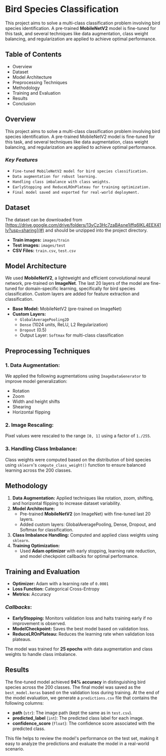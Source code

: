 # Bird Species Classification

This project aims to solve a multi-class classification problem involving bird species identification. A pre-trained **MobileNetV2** model is fine-tuned for this task, and several techniques like data augmentation, class weight balancing, and regularization are applied to achieve optimal performance.


## Table of Contents
- Overview
- Dataset
- Model Architecture
- Preprocessing Techniques
- Methodology
- Training and Evaluation
- Results
- Conclusion

## Overview
This project aims to solve a multi-class classification problem involving bird species identification. A pre-trained MobileNetV2 model is fine-tuned for this task, and several techniques like data augmentation, class weight balancing, and regularization are applied to achieve optimal performance.

### *Key Features*
- `Fine-tuned MobileNetV2 model for bird species classification.`
- `Data augmentation for robust learning.`
- `Handling class imbalance with class weights.`
- `EarlyStopping and ReduceLROnPlateau for training optimization.`
- `Final model saved and exported for real-world deployment.`


## Dataset
The dataset can be downloaded from [https://drive.google.com/drive/folders/13yCz3Hc7zaBAsne1jffq6IKL4EEX41lv?usp=sharing](#) and should be unzipped into the project directory.

- **Train images:** `images/train`
- **Test images:** `images/test`
- **CSV Files:** `train.csv`, `test.csv`

## Model Architecture

We used **MobileNetV2**, a lightweight and efficient convolutional neural network, pre-trained on **ImageNet**. The last 20 layers of the model are fine-tuned for domain-specific learning, specifically for bird species classification. Custom layers are added for feature extraction and classification.

- **Base Model:** MobileNetV2 (pre-trained on ImageNet)
- **Custom Layers:**
  - `GlobalAveragePooling2D`
  - `Dense` (1024 units, ReLU, L2 Regularization)
  - `Dropout` (0.5)
  - Output Layer: `Softmax` for multi-class classification

## Preprocessing Techniques

### 1. Data Augmentation:
We applied the following augmentations using `ImageDataGenerator` to improve model generalization:
- Rotation
- Zoom
- Width and height shifts
- Shearing
- Horizontal flipping

### 2. Image Rescaling:

Pixel values were rescaled to the range `[0, 1]` using a factor of `1./255`.

### 3. Handling Class Imbalance:

Class weights were computed based on the distribution of bird species using `sklearn`'s `compute_class_weight()` function to ensure balanced learning across the 200 classes.

## Methodology
1. **Data Augmentation:** Applied techniques like rotation, zoom, shifting, and horizontal flipping to increase dataset variability.
2. **Model Architecture:**
   - Pre-trained **MobileNetV2** (on ImageNet) with fine-tuned last 20 layers.
   - Added custom layers: GlobalAveragePooling, Dense, Dropout, and Softmax for classification.
3. **Class Imbalance Handling:** Computed and applied class weights using `sklearn`.
4. **Training Optimization:**
   - Used **Adam optimizer** with early stopping, learning rate reduction, and model checkpoint callbacks for optimal performance.


## Training and Evaluation

- **Optimizer:** Adam with a learning rate of `0.0001`
- **Loss Function:** Categorical Cross-Entropy
- **Metrics:** Accuracy

### *Callbacks*:
- **EarlyStopping:** Monitors validation loss and halts training early if no improvement is observed.
- **ModelCheckpoint:** Saves the best model based on validation loss.
- **ReduceLROnPlateau:** Reduces the learning rate when validation loss plateaus.

The model was trained for **25 epochs** with data augmentation and class weights to handle class imbalance.

## Results

The fine-tuned model achieved **94% accuracy** in distinguishing bird species across the 200 classes. The final model was saved as the  `best_model.keras` based on the validation loss during training.
At the end of the model evaluation, we generate a `predictions.csv` file that contains the following columns:

- **path** (`str`): The image path (kept the same as in `test.csv`).
- **predicted_label** (`int`): The predicted class label for each image.
- **confidence_score** (`float`): The confidence score associated with the predicted class.

This file helps to review the model's performance on the test set, making it easy to analyze the predictions and evaluate the model in a real-world scenario.

